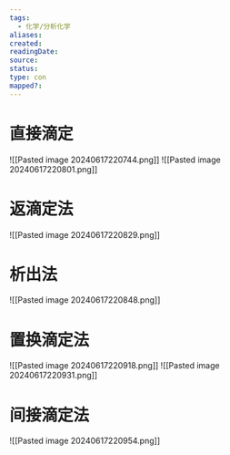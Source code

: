 ```yaml
---
tags:
  - 化学/分析化学
aliases: 
created: 
readingDate: 
source: 
status: 
type: con
mapped?:
---
```

# 直接滴定
![[Pasted image 20240617220744.png]]
![[Pasted image 20240617220801.png]]
# 返滴定法
![[Pasted image 20240617220829.png]]

# 析出法
![[Pasted image 20240617220848.png]]

# 置换滴定法
![[Pasted image 20240617220918.png]]
![[Pasted image 20240617220931.png]]

# 间接滴定法
![[Pasted image 20240617220954.png]]